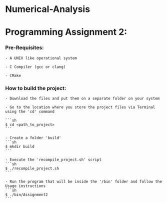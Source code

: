 # Numerical-Analysis

# Programming Assignment 2:

### Pre-Requisites:
	
	- A UNIX like operational system

	- C Compiler (gcc or clang)

	- CMake

### How to build the project:

	- Download the files and put them on a separate folder on your system

	- Go to the location where you store the project files via Terminal using the 'cd' command

	```sh
	$ cd <path_to_project>
	```

	- Create a folder 'build'
	```sh
	$ mkdir build
	```

	- Execute the 'recompile_project.sh' script
	```sh
	$ ./recompile_project.sh
	``` 

	- Run the program that will be inside the '/bin' folder and follow the Usage instructions
	```sh
	$ ./bin/Assignment2 
	``` 

